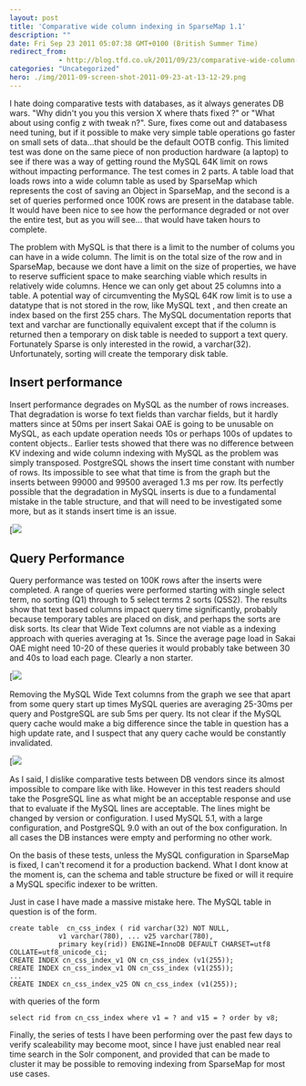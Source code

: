 ```yaml
---
layout: post
title: 'Comparative wide column indexing in SparseMap 1.1'
description: ""
date: Fri Sep 23 2011 05:07:38 GMT+0100 (British Summer Time)
redirect_from: 
            - http://blog.tfd.co.uk/2011/09/23/comparative-wide-column-indexing-in-sparsemap-1-1/
categories: "Uncategorized"
hero: ./img/2011-09-screen-shot-2011-09-23-at-13-12-29.png
---
```

I hate doing comparative tests with databases, as it always generates DB wars. "Why didn't you you this version X where thats fixed ?" or "What about using config z with tweak n?". Sure, fixes come out and databasess need tuning, but if it possible to make very simple table operations go faster on small sets of data...that should be the default OOTB config. This limited test was done on the same piece of non production hardware (a laptop) to see if there was a way of getting round the MySQL 64K limit on rows without impacting performance. The test comes in 2 parts. A table load that loads rows into a wide column table as used by SparseMap which represents the cost of saving an Object in SparseMap, and the second is a set of queries performed once 100K rows are present in the database table. It would have been nice to see how the performance degraded or not over the entire test, but as you will see... that would have taken hours to complete.

The problem with MySQL is that there is a limit to the number of colums you can have in a wide column. The limit is on the total size of the row and in SparseMap, because we dont have a limit on the size of properties, we have to reserve sufficient space to make searching viable which results in relatively wide columns. Hence we can only get about 25 columns into a table. A potential way of circumventing the MySQL 64K row limit is to use a datatype that is not stored in the row, like MySQL text , and then create an index based on the first 255 chars. The MySQL documentation reports that text and varchar are functionally equivalent except that if the column is returned then a temporary on disk table is needed to support a text query. Fortunately Sparse is only interested in the rowid, a varchar(32). Unfortunately, sorting will create the temporary disk table.

## Insert performance

Insert performance degrades on MySQL as the number of rows increases. That degradation is worse fo text fields than varchar fields, but it hardly matters since at 50ms per insert Sakai OAE is going to be unusable on MySQL, as each update operation needs 10s or perhaps 100s of updates to content objects.. Earlier tests showed that there was no difference between KV indexing and wide column indexing with MySQL as the problem was simply transposed. PostgreSQL shows the insert time constant with number of rows. Its impossible to see what that time is from the graph but the inserts between 99000 and 99500 averaged 1.3 ms per row. Its perfectly possible that the degradation in MySQL inserts is due to a fundamental mistake in the table structure, and that will need to be investigated some more, but as it stands insert time is an issue.

[![](./img/2011/09/screen-shot-2011-09-23-at-13-12-29.png)

## Query Performance

Query performance was tested on 100K rows after the inserts were completed. A range of queries were performed starting with single select term, no sorting (Q1) through to 5 select terms 2 sorts (Q5S2). The results show that text based columns impact query time significantly, probably because temporary tables are placed on disk, and perhaps the sorts are disk sorts. Its clear that Wide Text columns are not viable as a indexing approach with queries averaging at 1s. Since the average page load in Sakai OAE might need 10-20 of these queries it would probably take between 30 and 40s to load each page. Clearly a non starter.

[![](./img/2011/09/screen-shot-2011-09-23-at-13-31-59.png)

Removing the MySQL Wide Text columns from the graph we see that apart from some query start up times MySQL queries are averaging 25-30ms per query and PostgreSQL are sub 5ms per query. Its not clear if the MySQL query cache would make a big difference since the table in question has a high update rate, and I suspect that any query cache would be constantly invalidated.

[![](./img/2011/09/screen-shot-2011-09-23-at-13-32-22.png)

As I said, I dislike comparative tests between DB vendors since its almost impossible to compare like with like. However in this test readers should take the PosgreSQL line as what might be an acceptable response and use that to evaluate if the MySQL lines are acceptable. The lines might be changed by version or configuration. I used MySQL 5.1, with a large configuration, and PostgreSQL 9.0 with an out of the box configuration. In all cases the DB instances were empty and performing no other work.

On the basis of these tests, unless the MySQL configuration in SparseMap is fixed, I can't recomend it for a production backend. What I dont know at the moment is, can the schema and table structure be fixed or will it require a MySQL specific indexer to be written.

Just in case I have made a massive mistake here. The MySQL table in question is of the form.

```
create table  cn_css_index ( rid varchar(32) NOT NULL,
            v1 varchar(780), ... v25 varchar(780), 
            primary key(rid)) ENGINE=InnoDB DEFAULT CHARSET=utf8 COLLATE=utf8_unicode_ci;
CREATE INDEX cn_css_index_v1 ON cn_css_index (v1(255));
CREATE INDEX cn_css_index_v1 ON cn_css_index (v1(255));
...
CREATE INDEX cn_css_index_v25 ON cn_css_index (v1(255));
```

with queries of the form

```
select rid from cn_css_index where v1 = ? and v15 = ? order by v8;
```

Finally, the series of tests I have been performing over the past few days to verify scaleability may become moot, since I have just enabled near real time search in the Solr component, and provided that can be made to cluster it may be possible to removing indexing from SparseMap for most use cases.
